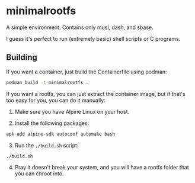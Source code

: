 # minimalrootfs

A simple environment. Contains only musl, dash, and sbase.

I guess it's perfect to run (extremely basic) shell scripts or C programs.

## Building

If you want a container, just build the Containerfile using podman:

```sh
podman build -t minimalrootfs .
```

If you want a rootfs, you can just extract the container image, but if that's too easy for you, you can do it manually:

1. Make sure you have Alpine Linux on your host.

2. Install the following packages:

```sh
apk add alpine-sdk autoconf automake bash
```

3. Run the `./build.sh` script:

```sh
./build.sh
```

4. Pray it doesn't break your system, and you will have a rootfs folder that you can chroot into.
